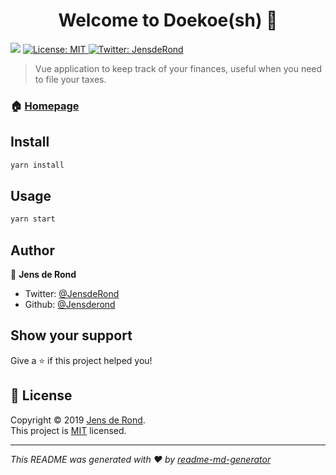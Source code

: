 <h1 align="center">Welcome to Doekoe(sh) 👋</h1>
<p>
  <img src="https://img.shields.io/badge/version-0.2.0-blue.svg?cacheSeconds=2592000" />
  <a href="https://github.com/Jensderond/doekoe/blob/master/LICENSE">
    <img alt="License: MIT" src="https://img.shields.io/badge/License-MIT-yellow.svg" target="_blank" />
  </a>
  <a href="https://twitter.com/JensdeRond">
    <img alt="Twitter: JensdeRond" src="https://img.shields.io/twitter/follow/JensdeRond.svg?style=social" target="_blank" />
  </a>
</p>

> Vue application to keep track of your finances, useful when you need to file your taxes.

### 🏠 [Homepage](https://doekoe.sh/)

## Install

```sh
yarn install
```

## Usage

```sh
yarn start
```

## Author

👤 **Jens de Rond**

* Twitter: [@JensdeRond](https://twitter.com/JensdeRond)
* Github: [@Jensderond](https://github.com/Jensderond)

## Show your support

Give a ⭐️ if this project helped you!

## 📝 License

Copyright © 2019 [Jens de Rond](https://github.com/Jensderond).<br />
This project is [MIT](https://github.com/Jensderond/doekoe/blob/master/LICENSE) licensed.

***
_This README was generated with ❤️ by [readme-md-generator](https://github.com/kefranabg/readme-md-generator)_